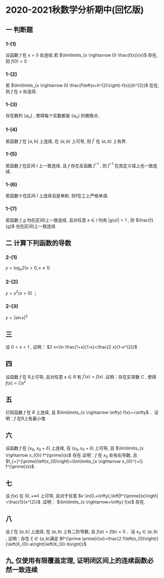 # 2020-2021秋数学分析期中(回忆版)

## 一 判断题

### 1-(1)

设函数 $f$ 在 $x=0$ 处连续.若 $\lim\limits_{x \rightarrow 0} \frac{f(x)}{x}$ 存在, 则 $f(0)=0$

### 1-(2)

若 $\lim\limits_{x \rightarrow 0} \frac{f\left(x+h^{2}\right)-f(x)}{h^{2}}$ 在在, 则 $f$ 在 $x$ 处连续.

### 1-(3)

存在数列 $\left\{a_{n}\right\}$ , 使得每个实数都是 $\left\{a_{n}\right\}$ 的极限点．

### 1-(4)

若函数 $f$ 在 $[a, b]$ 上连续, 在 $(a, b)$ 上可导, 则 $f^{\prime}$ 在 $(a, b)$ 上有界.

### 1-(5)

若函数 $f$ 在区间 $I$ 上一致连续, 且 $f$ 存在反函数 $f^{-1}$ , 则 $f^{-1}$ 在其定义域上也一致连续.

### 1-(6)

若函数十在区间 $I$ 上连续且是单射, 则f在工上严格单调.

### 1-(7)

若函数 $f, g$ 均在区间I上一致连续, 且对任意 $x \in I$ 均有 $|g(x)|>1$ , 则 $\frac{f}{g}$ 也在区间I上一致连续.

## 二 计算下列函数的导数

### 2-(1)

$y=\log _{x} 2(x>0, x \neq 1)$

### 2-(2)

$y=x^{2}(x>0)$ ；

### 2-(3)

$y=|\sin x|^{3}$

## 三

设 $0<x<1$ , 证明： $2 x<\ln \frac{1+x}{1-x}<\frac{2 x}{1-x^{2}}$

## 四

设函数 $f$ 在 R上可导, 且对任意 $x \in R$ 有 $f^{\prime}(x)=f(x)$ .证明：存在实常数 $C$ , 使得 $f(x)=C e^{x}$

## 五

已知函数 $f$ 在 $R$ 上连续, 且 $\lim\limits_{x \rightarrow \infty} f(x)=+\infty$ ．证明：$f$ 在R上有最小值

## 六

设函数 $f$ 在 $\left[x_{0}, ~ x_{0}+\delta\right]$ 上连续, 在 $\left(x_{0}, x_{0}+\delta\right)$ 上可导, 且 $\lim\limits_{x \rightarrow x_{0}} f^{\prime}(x)$ 存在.证明：$f$ 在 $x_{0}$ 处有右导数, 且 $f_{+}^{\prime}\left(x_{0}\right)=\lim\limits_{x \rightarrow x_{0}^{+}} f^{\prime}(x)$ .

## 七

设 $f(x)$ 在 $(0,+\infty)$ 上可导, 且对于任意 $x \in(0,+\infty),\left|f^{\prime}(x)\right|<\frac{1}{x^{2}}$ .证明： $\lim\limits_{x \rightarrow+\infty} f(x)$ 存在.

## 八

设 $f$ 在 $[a, b]$ 上连续, 在 $(a, b)$ 上有二阶导数, 且 $f(a)=f(b)=0$ ．设 $x_{0} \in(a, b)$ , 证明：存在 $\xi \in(a, b)$满足 $f^{\prime \prime}(\xi)=\frac{2 f\left(x_{0}\right)}{\left(X_{0}-a\right)\left(X_{0}-b\right)}$

## 九, 仅使用有限覆盖定理, 证明闭区间上的连续函数必然一致连续
